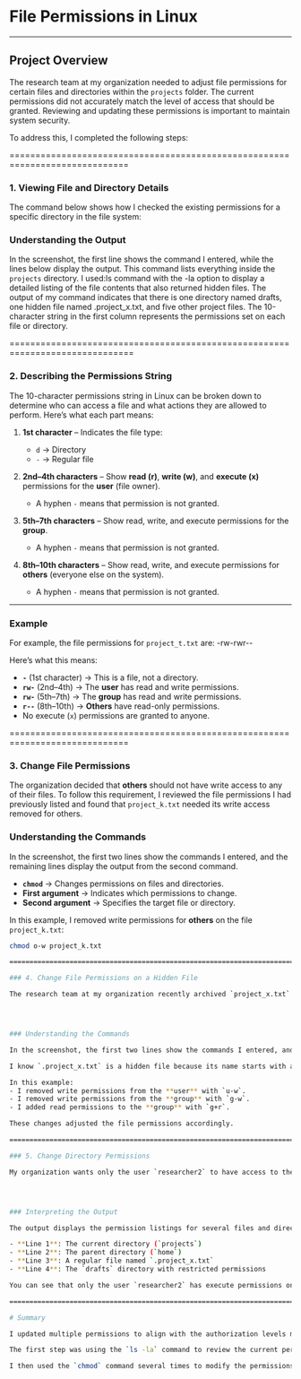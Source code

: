 # File Permissions in Linux
___________________________

## Project Overview
The research team at my organization needed to adjust file permissions for certain files and directories within the `projects` folder. The current permissions did not accurately match the level of access that should be granted. Reviewing and updating these permissions is important to maintain system security.

To address this, I completed the following steps:

=============================================================================

### 1. Viewing File and Directory Details
The command below shows how I checked the existing permissions for a specific directory in the file system:






### Understanding the Output

In the screenshot, the first line shows the command I entered, while the lines below display the output. This command lists everything inside the `projects` directory. I used:ls command with the -la option to display a detailed listing of the file contents that also returned hidden files. The output of my command indicates that there is one directory named drafts, one hidden file named .project_x.txt, and five other project files. The 10-character string in the first column represents the permissions set on each file or directory.

==============================================================================

### 2. Describing the Permissions String

The 10-character permissions string in Linux can be broken down to determine who can access a file and what actions they are allowed to perform. Here’s what each part means:

1. **1st character** – Indicates the file type:  
   - `d` → Directory  
   - `-` → Regular file  

2. **2nd–4th characters** – Show **read (r)**, **write (w)**, and **execute (x)** permissions for the **user** (file owner).  
   - A hyphen `-` means that permission is not granted.  

3. **5th–7th characters** – Show read, write, and execute permissions for the **group**.  
   - A hyphen `-` means that permission is not granted.  

4. **8th–10th characters** – Show read, write, and execute permissions for **others** (everyone else on the system).  
   - A hyphen `-` means that permission is not granted.  

---

### Example

For example, the file permissions for `project_t.txt` are: -rw-rwr--

Here’s what this means:
- **`-`** (1st character) → This is a file, not a directory.  
- **`rw-`** (2nd–4th) → The **user** has read and write permissions.  
- **`rw-`** (5th–7th) → The **group** has read and write permissions.  
- **`r--`** (8th–10th) → **Others** have read-only permissions.  
- No execute (`x`) permissions are granted to anyone.

=============================================================================

### 3. Change File Permissions

The organization decided that **others** should not have write access to any of their files. To follow this requirement, I reviewed the file permissions I had previously listed and found that `project_k.txt` needed its write access removed for others.






### Understanding the Commands

In the screenshot, the first two lines show the commands I entered, and the remaining lines display the output from the second command.  

- **`chmod`** → Changes permissions on files and directories.  
- **First argument** → Indicates which permissions to change.  
- **Second argument** → Specifies the target file or directory.  

In this example, I removed write permissions for **others** on the file `project_k.txt`:

```bash
chmod o-w project_k.txt

=============================================================================

### 4. Change File Permissions on a Hidden File

The research team at my organization recently archived `project_x.txt`. They decided that no one should have write access to this project, but the **user** and **group** should still have read access.




### Understanding the Commands

In the screenshot, the first two lines show the commands I entered, and the remaining lines display the output of the second command.

I know `.project_x.txt` is a hidden file because its name starts with a period (`.`).

In this example:
- I removed write permissions from the **user** with `u-w`.
- I removed write permissions from the **group** with `g-w`.
- I added read permissions to the **group** with `g+r`.

These changes adjusted the file permissions accordingly.

==============================================================================

### 5. Change Directory Permissions

My organization wants only the user `researcher2` to have access to the `drafts` directory and everything inside it. This means that no other users should have execute permissions on this directory.




### Interpreting the Output

The output displays the permission listings for several files and directories: 

- **Line 1**: The current directory (`projects`)  
- **Line 2**: The parent directory (`home`)  
- **Line 3**: A regular file named `.project_x.txt`  
- **Line 4**: The `drafts` directory with restricted permissions  

You can see that only the user `researcher2` has execute permissions on the `drafts` directory. Previously, the group had execute permissions, so I used the `chmod` command to remove them. Since `researcher2` already had execute permissions, no changes were needed for that user.

==============================================================================

# Summary

I updated multiple permissions to align with the authorization levels my organization required for files and directories within the `projects` directory.  

The first step was using the `ls -la` command to review the current permissions. This helped guide my decisions for the next steps.  

I then used the `chmod` command several times to modify the permissions on various files and directories accordingly.









